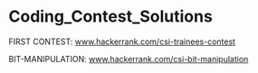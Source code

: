 # Coding_Contest_Solutions
FIRST CONTEST:  www.hackerrank.com/csi-trainees-contest

BIT-MANIPULATION: www.hackerrank.com/csi-bit-manipulation

